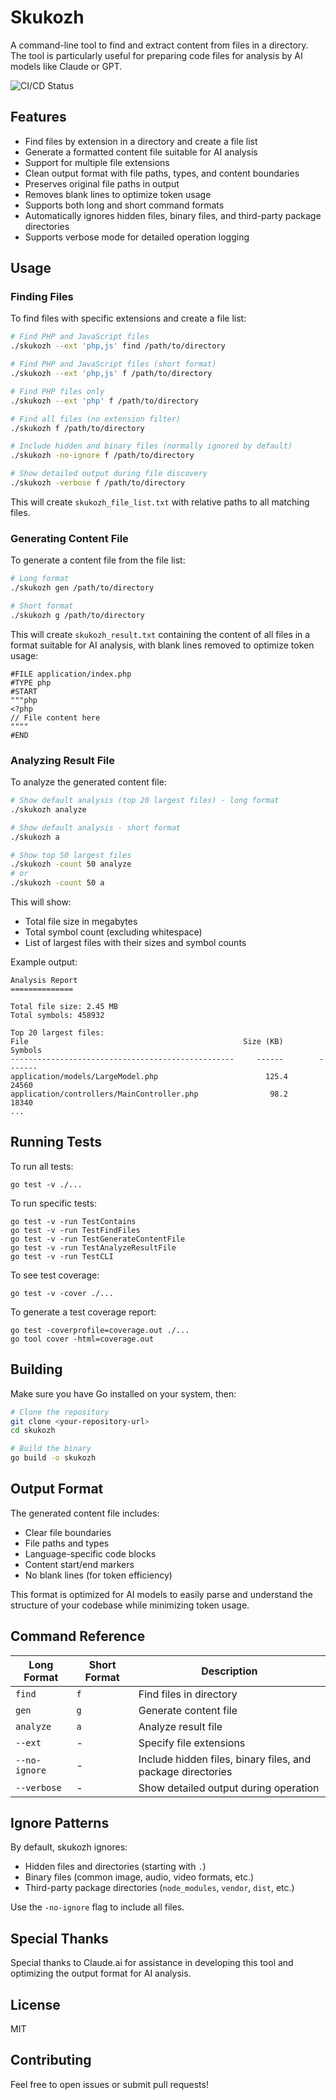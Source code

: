 # Skukozh

A command-line tool to find and extract content from files in a directory. The tool is particularly useful for preparing code files for analysis by AI models like Claude or GPT.

![CI/CD Status](https://github.com/rhamdeew/skukozh/actions/workflows/build.yml/badge.svg)

## Features

- Find files by extension in a directory and create a file list
- Generate a formatted content file suitable for AI analysis
- Support for multiple file extensions
- Clean output format with file paths, types, and content boundaries
- Preserves original file paths in output
- Removes blank lines to optimize token usage
- Supports both long and short command formats
- Automatically ignores hidden files, binary files, and third-party package directories
- Supports verbose mode for detailed operation logging

## Usage

### Finding Files

To find files with specific extensions and create a file list:

```bash
# Find PHP and JavaScript files
./skukozh --ext 'php,js' find /path/to/directory

# Find PHP and JavaScript files (short format)
./skukozh --ext 'php,js' f /path/to/directory

# Find PHP files only
./skukozh --ext 'php' f /path/to/directory

# Find all files (no extension filter)
./skukozh f /path/to/directory

# Include hidden and binary files (normally ignored by default)
./skukozh -no-ignore f /path/to/directory

# Show detailed output during file discovery
./skukozh -verbose f /path/to/directory
```

This will create `skukozh_file_list.txt` with relative paths to all matching files.

### Generating Content File

To generate a content file from the file list:

```bash
# Long format
./skukozh gen /path/to/directory

# Short format
./skukozh g /path/to/directory
```

This will create `skukozh_result.txt` containing the content of all files in a format suitable for AI analysis, with blank lines removed to optimize token usage:

```
#FILE application/index.php
#TYPE php
#START
"""php
<?php
// File content here
""""
#END
```

### Analyzing Result File

To analyze the generated content file:

```bash
# Show default analysis (top 20 largest files) - long format
./skukozh analyze

# Show default analysis - short format
./skukozh a

# Show top 50 largest files
./skukozh -count 50 analyze
# or
./skukozh -count 50 a
```

This will show:
- Total file size in megabytes
- Total symbol count (excluding whitespace)
- List of largest files with their sizes and symbol counts

Example output:

```
Analysis Report
==============

Total file size: 2.45 MB
Total symbols: 458932

Top 20 largest files:
File                                                Size (KB)        Symbols
--------------------------------------------------     ------        -------
application/models/LargeModel.php                        125.4         24560
application/controllers/MainController.php                98.2         18340
...
```

## Running Tests

To run all tests:
```
go test -v ./...
```

To run specific tests:
```
go test -v -run TestContains
go test -v -run TestFindFiles
go test -v -run TestGenerateContentFile
go test -v -run TestAnalyzeResultFile
go test -v -run TestCLI
```

To see test coverage:
```
go test -v -cover ./...
```

To generate a test coverage report:
```
go test -coverprofile=coverage.out ./...
go tool cover -html=coverage.out
```

## Building

Make sure you have Go installed on your system, then:

```bash
# Clone the repository
git clone <your-repository-url>
cd skukozh

# Build the binary
go build -o skukozh
```

## Output Format

The generated content file includes:
- Clear file boundaries
- File paths and types
- Language-specific code blocks
- Content start/end markers
- No blank lines (for token efficiency)

This format is optimized for AI models to easily parse and understand the structure of your codebase while minimizing token usage.

## Command Reference

Long Format | Short Format | Description
-----------|--------------|-------------
`find` | `f` | Find files in directory
`gen` | `g` | Generate content file
`analyze` | `a` | Analyze result file
`--ext` | - | Specify file extensions
`--no-ignore` | - | Include hidden files, binary files, and package directories
`--verbose` | - | Show detailed output during operation

## Ignore Patterns

By default, skukozh ignores:
- Hidden files and directories (starting with `.`)
- Binary files (common image, audio, video formats, etc.)
- Third-party package directories (`node_modules`, `vendor`, `dist`, etc.)

Use the `-no-ignore` flag to include all files.

## Special Thanks

Special thanks to Claude.ai for assistance in developing this tool and optimizing the output format for AI analysis.

## License

MIT

## Contributing

Feel free to open issues or submit pull requests!
